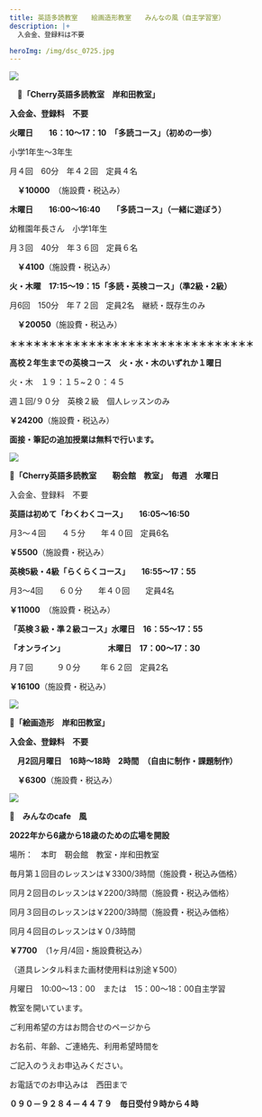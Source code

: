 ```yaml
---
title: 英語多読教室　　絵画造形教室　　みんなの風（自主学習室）　　
description: |+
  入会金、登録料は不要　

heroImg: /img/dsc_0725.jpg
---
```

![](/img/storypic_00011682_burst220624165241.jpg)

　🍒**「Cherry英語多読教室　岸和田教室」**

**入会金、登録料　不要**　

**火曜日　　16：10～17：10　「多読コース」（初めの一歩）**

小学1年生～3年生

月４回　60分　年４２回　定員４名　

　**￥10000**　（施設費・税込み）

**木曜日　　16:00～16:40　　「多読コース」（一緒に遊ぼう）**

幼稚園年長さん　小学1年生

月３回　40分　年３６回　定員６名　

　**￥4100**（施設費・税込み）

**火・木曜　17:15～19：15「多読・英検コース」（準2級・2級）**

月6回　150分　年７２回　定員2名　継続・既存生のみ　

　**￥20050**（施設費・税込み）

**＊＊＊＊＊＊＊＊＊＊＊＊＊＊＊＊＊＊＊＊＊＊＊＊＊＊＊＊＊＊＊**

**高校２年生までの英検コース　火・水・木のいずれか１曜日**

火・木　１９：１５~２０：４５　

週１回/９０分　英検２級　個人レッスンのみ

**￥24200**（施設費・税込み）

**面接・筆記の追加授業は無料で行います。**

![](/img/amusement-gfaf128fad_640.jpg)

**🍒「Cherry英語多読教室　　靭会館　教室」　毎週　水曜日**

入会金、登録料　不要　　

**英語は初めて「わくわくコース」　　16:05～16:50**

月3～４回　　４５分　　年４０回　定員6名　

**￥5500**（施設費・税込み）

**英検5級・4級「らくらくコース」　　16:55～17：55**

月3～4回　　６０分　　年４０回　　定員4名　

**￥11000**　（施設費・税込み）

**「英検３級・準２級コース」水曜日　16：55～17：55**

**「オンライン」　　　　　　木曜日　17：00～17：30**　

月７回　　　９０分　 　 年６２回　定員2名　

**￥16100**（施設費・税込み）　

![](/img/dsc_0738.jpg)

🍒**「絵画造形　岸和田教室」**

**入会金、登録料　不要**

　**月2回月曜日　16時～18時　2時間　（自由に制作・課題制作）**

　**￥6300**（施設費・税込み）

![](/img/key-g73526cd3b_640.jpg)

**🍒　みんなのcafe　風**

**2022年から6歳から18歳のための広場を開設**

場所：　本町　靭会館　教室・岸和田教室

毎月第１回目のレッスンは￥3300/3時間（施設費・税込み価格）

同月２回目のレッスンは￥2200/3時間（施設費・税込み価格）

同月３回目のレッスンは￥2200/3時間（施設費・税込み価格）

同月４回目のレッスンは￥０/3時間

**￥7700**　（1ヶ月/4回・施設費税込み）

（道具レンタル料また画材使用料は別途￥500）

月曜日　10:00～13：00　または　15：00～18：00自主学習

教室を開いています。

ご利用希望の方はお問合せのページから

お名前、年齢、ご連絡先、利用希望時間を

ご記入のうえお申込みください。

お電話でのお申込みは　西田まで

**０９０－９２８４－４４７９　毎日受付９時から４時**